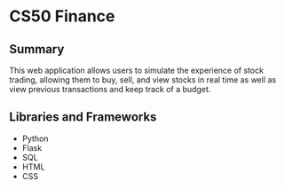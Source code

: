 # CS50 Finance

## Summary

This web application allows users to simulate the experience of stock trading, allowing them to buy, sell, and view stocks in real time as well as view previous transactions and keep track of a budget.

## Libraries and Frameworks

- Python
- Flask
- SQL
- HTML
- CSS

